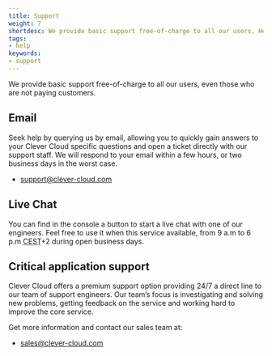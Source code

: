 ```yaml
---
title: Support
weight: 7
shortdesc: We provide basic support free-of-charge to all our users. Here's how to reach us
tags:
- help
keywords:
- support
---
```


We provide basic support free-of-charge to all our users, even those who are not paying customers.

## Email

Seek help by querying us by email, allowing you to quickly gain answers to your Clever Cloud specific questions and open a ticket directly with our support staff. We will respond to your email within a few hours, or two business days in the worst case.

* <support@clever-cloud.com>

## Live Chat

You can find in the console a button to start a live chat with one of our engineers. Feel free to use it when this service available, from 9 a.m to 6 p.m <acronym title="Central European Summer Time">CEST</acronym>+2 during open business days.

## Critical application support

Clever Cloud offers a premium support option providing 24/7 a direct line to our team of support engineers. Our team’s focus is investigating and solving new problems, getting feedback on the service and working hard to improve the core service.

Get more information and contact our sales team at:

* <sales@clever-cloud.com>

